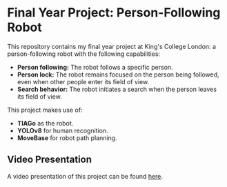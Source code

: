 # Final Year Project: Person-Following Robot

This repository contains my final year project at King's College London: a person-following robot with the following capabilities:

- **Person following:** The robot follows a specific person.
- **Person lock:** The robot remains focused on the person being followed, even when other people enter its field of view.
- **Search behavior:** The robot initiates a search when the person leaves its field of view.

This project makes use of:

- **TIAGo** as the robot.
- **YOLOv8** for human recognition.
- **MoveBase** for robot path planning.

## Video Presentation

A video presentation of this project can be found [here](https://www.youtube.com/watch?v=UH8xKoYOvhk).
